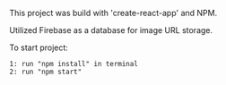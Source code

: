 This project was build with 'create-react-app' and NPM.

Utilized Firebase as a database for image URL storage.

To start project:

    1: run "npm install" in terminal
    2: run "npm start"